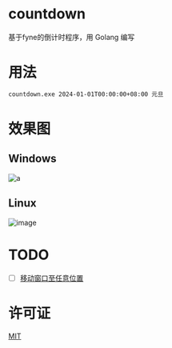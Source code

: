 # countdown

基于fyne的倒计时程序，用 Golang 编写

# 用法

```bash
countdown.exe 2024-01-01T00:00:00+08:00 元旦
```

# 效果图

## Windows

![a](https://user-images.githubusercontent.com/57583560/198867166-864c691d-9ef5-4d92-a1dc-4e04895f6621.gif)

## Linux

![image](https://user-images.githubusercontent.com/57583560/216264948-58624999-4739-4ea5-86e1-6ecaee7ddda7.png)

# TODO

- [ ] [移动窗口至任意位置](https://github.com/fyne-io/fyne/issues/311)

# 许可证

[MIT](./LICENSE)
